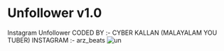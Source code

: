 # Unfollower v1.0
Instagram Unfollower
CODED BY :- CYBER KALLAN (MALAYALAM YOU TUBER)
INSTAGRAM :- arz_beats
![un](https://user-images.githubusercontent.com/56509491/66743861-84163b80-ee98-11e9-9ecf-a5db82507885.jpg)
